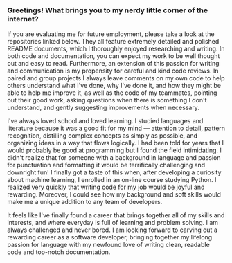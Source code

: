 ### Greetings! What brings you to my nerdy little corner of the internet?

  If you are evaluating me for future employment, please take a look at the repositories linked below. They all feature extremely detailed and polished README documents, which I thoroughly enjoyed researching and writing. In both code and documentation, you can expect my work to be well thought out and easy to read. Furthermore, an extension of this passion for writing and communication is my propensity for careful and kind code reviews. In paired and group projects I always leave comments on my own code to help others understand what I've done, why I've done it, and how they might be able to help me improve it, as well as the code of my teammates, pointing out their good work, asking questions when there is something I don't understand, and gently suggesting improvements when necessary. 
  
  I've always loved school and loved learning. I studied languages and literature because it was a good fit for my mind — attention to detail, pattern recognition, distilling complex concepts as simply as possible, and organizing ideas in a way that flows logically. I had been told for years that I would probably be good at programming but I found the field intimidating. I didn't realize that for someone with a background in language and passion for punctuation and formatting it would be terrifically challenging and downright fun! I finally got a taste of this when, after developing a curiosity about machine learning, I enrolled in an on-line course studying Python. I realized very quickly that writing code for my job would be joyful and rewarding. Moreover, I could see how my background and soft skills would make me a unique addition to any team of developers. 
  
  It feels like I've finally found a career that brings together all of my skills and interests, and where everyday is full of learning and problem solving. I am always challenged and never bored. I am looking forward to carving out a rewarding career as a software developer, bringing together my lifelong passion for language with my newfound love of writing clean, readable code and top-notch documentation.
